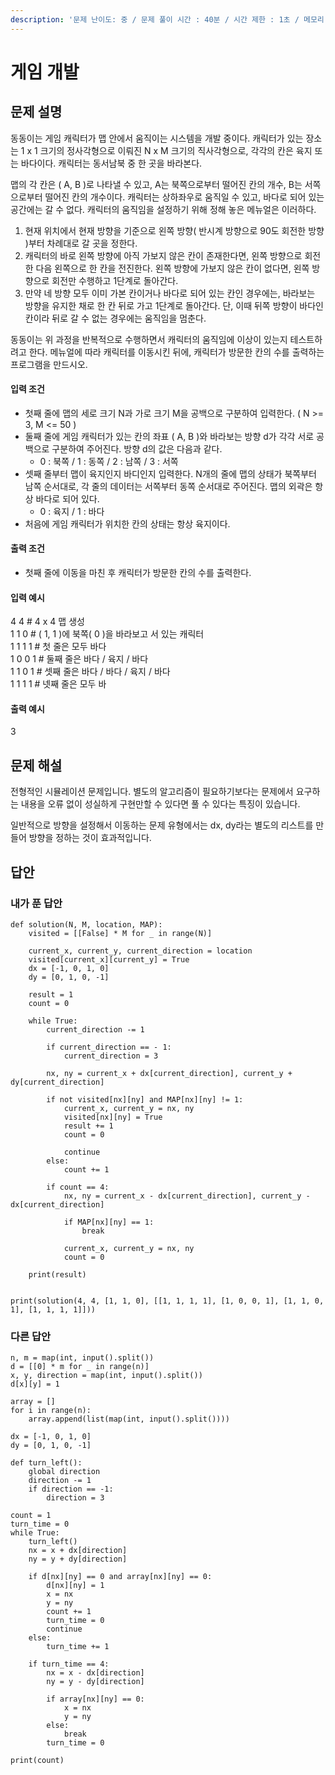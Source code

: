 ```yaml
---
description: '문제 난이도: 중 / 문제 풀이 시간 : 40분 / 시간 제한 : 1초 / 메모리 제한 : 128MB'
---
```


# 게임 개발

## 문제 설명

동동이는 게임 캐릭터가 맵 안에서 움직이는 시스템을 개발 중이다. 캐릭터가 있는 장소는 1 x 1 크기의 정사각형으로 이뤄진 N x M 크기의 직사각형으로, 각각의 칸은 육지 또는 바다이다. 캐릭터는 동서남북 중 한 곳을 바라본다.

맵의 각 칸은 \( A, B \)로 나타낼 수 있고, A는 북쪽으로부터 떨어진 칸의 개수, B는 서쪽으로부터 떨어진 칸의 개수이다. 캐릭터는 상하좌우로 움직일 수 있고, 바다로 되어 있는 공간에는 갈 수 없다. 캐릭터의 움직임을 설정하기 위해 정해 놓은 메뉴얼은 이러하다.

1. 현재 위치에서 현재 방향을 기준으로 왼쪽 방향\( 반시계 방향으로 90도 회전한 방향 \)부터 차례대로 갈 곳을 정한다.
2. 캐릭터의 바로 왼쪽 방향에 아직 가보지 않은 칸이 존재한다면, 왼쪽 방향으로 회전한 다음 왼쪽으로 한 칸을 전진한다. 왼쪽 방향에 가보지 않은 칸이 없다면, 왼쪽 방향으로 회전만 수행하고 1단계로 돌아간다.
3. 만약 네 방향 모두 이미 가본 칸이거나 바다로 되어 있는 칸인 경우에는, 바라보는 방향을 유지한 채로 한 칸 뒤로 가고 1단계로 돌아간다. 단, 이때 뒤쪽 방향이 바다인 칸이라 뒤로 갈 수 없는 경우에는 움직임을 멈춘다.

동동이는 위 과정을 반복적으로 수행하면서 캐릭터의 움직임에 이상이 있는지 테스트하려고 한다. 메뉴얼에 따라 캐릭터를 이동시킨 뒤에, 캐릭터가 방문한 칸의 수를 출력하는 프로그램을 만드시오.

#### 입력 조건

* 첫째 줄에 맵의 세로 크기 N과 가로 크기 M을 공백으로 구분하여 입력한다. \( N &gt;= 3, M &lt;= 50 \)
* 둘째 줄에 게임 캐릭터가 있는 칸의 좌표 \( A, B \)와 바라보는 방향 d가 각각 서로 공백으로 구분하여 주어진다. 방향 d의 값은 다음과 같다.
  * 0 : 북쪽 / 1 : 동쪽 / 2 : 남쪽 / 3 : 서쪽
* 셋째 줄부터 맵이 육지인지 바디인지 입력한다. N개의 줄에 맵의 상태가 북쪽부터 남쪽 순서대로, 각 줄의 데이터는 서쪽부터 동쪽 순서대로 주어진다. 맵의 외곽은 항상 바다로 되어 있다.
  * 0 : 육지 / 1 : 바다
* 처음에 게임 캐릭터가 위치한 칸의 상태는 항상 육지이다.

#### 출력 조건

* 첫째 줄에 이동을 마친 후 캐릭터가 방문한 칸의 수를 출력한다.

#### 입력 예시

4 4         \# 4 x 4 맵 생성  
1 1 0      \# \( 1, 1 \)에 북쪽\( 0 \)을 바라보고 서 있는 캐릭터  
1 1 1 1   \# 첫 줄은 모두 바다  
1 0 0 1   \# 둘째 줄은 바다 / 육지 / 바다  
1 1 0 1   \# 셋째 줄은 바다 / 바다 / 육지 / 바다  
1 1 1 1   \# 넷째 줄은 모두 바

#### 출력 예시

3



## 문제 해설

전형적인 시뮬레이션 문제입니다. 별도의 알고리즘이 필요하기보다는 문제에서 요구하는 내용을 오류 없이 성실하게 구현만할 수 있다면 풀 수 있다는 특징이 있습니다.

일반적으로 방향을 설정해서 이동하는 문제 유형에서는 dx, dy라는 별도의 리스트를 만들어 방향을 정하는 것이 효과적입니다. 

## 답안

### 내가 푼 답안

```text
def solution(N, M, location, MAP):
    visited = [[False] * M for _ in range(N)]

    current_x, current_y, current_direction = location
    visited[current_x][current_y] = True
    dx = [-1, 0, 1, 0]
    dy = [0, 1, 0, -1]

    result = 1
    count = 0

    while True:
        current_direction -= 1

        if current_direction == - 1:
            current_direction = 3

        nx, ny = current_x + dx[current_direction], current_y + dy[current_direction]

        if not visited[nx][ny] and MAP[nx][ny] != 1:
            current_x, current_y = nx, ny
            visited[nx][ny] = True
            result += 1
            count = 0

            continue
        else:
            count += 1

        if count == 4:
            nx, ny = current_x - dx[current_direction], current_y - dx[current_direction]

            if MAP[nx][ny] == 1:
                break

            current_x, current_y = nx, ny
            count = 0

    print(result)


print(solution(4, 4, [1, 1, 0], [[1, 1, 1, 1], [1, 0, 0, 1], [1, 1, 0, 1], [1, 1, 1, 1]]))
```



### 다른 답안

```text
n, m = map(int, input().split())
d = [[0] * m for _ in range(n)]
x, y, direction = map(int, input().split())
d[x][y] = 1

array = []
for i in range(n):
    array.append(list(map(int, input().split())))
    
dx = [-1, 0, 1, 0]
dy = [0, 1, 0, -1]

def turn_left():
    global direction
    direction -= 1
    if direction == -1:
        direction = 3

count = 1
turn_time = 0
while True:
    turn_left()
    nx = x + dx[direction]
    ny = y + dy[direction]
    
    if d[nx][ny] == 0 and array[nx][ny] == 0:
        d[nx][ny] = 1
        x = nx
        y = ny
        count += 1
        turn_time = 0
        continue
    else:
        turn_time += 1
        
    if turn_time == 4:
        nx = x - dx[direction]
        ny = y - dy[direction]
        
        if array[nx][ny] == 0:
            x = nx
            y = ny
        else:
            break
        turn_time = 0

print(count)
```



